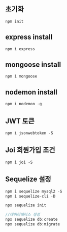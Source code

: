 ## 초기화

```
npm init
```

## express install

```
npm i express
```

## mongoose install

```
npm i mongoose
```

## nodemon install

```
npm i nodemon -g
```

## JWT 토큰

```
npm i jsonwebtoken -S
```

## Joi 회원가입 조건

```
npm i joi -S
```

## Sequelize 설정

```javascript
npm i sequelize mysql2 -S
npm i sequelize-cli -D

npx sequelize init

//데이터베이스 생성
npx sequelize db:create
npx sequelize db:migrate
```
